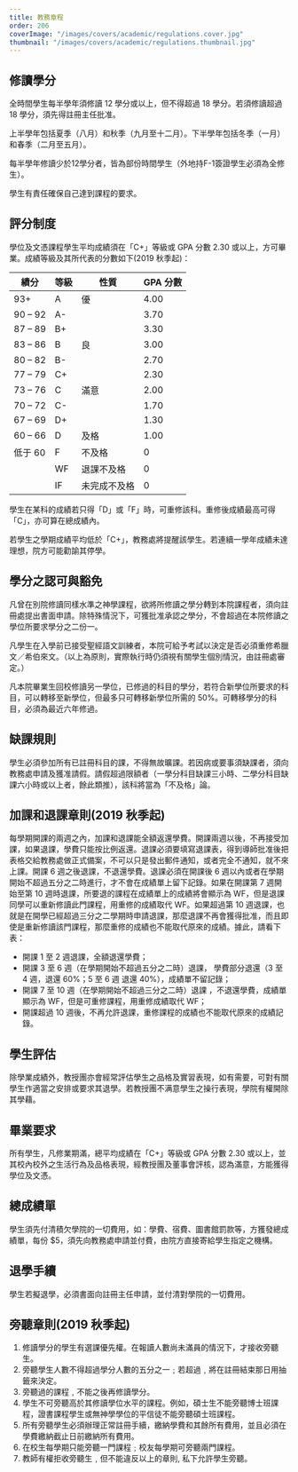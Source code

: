 ```yaml
---
title: 教務章程
order: 206
coverImage: "/images/covers/academic/regulations.cover.jpg"
thumbnail: "/images/covers/academic/regulations.thumbnail.jpg"
---
```


## 修讀學分

全時間學生每半學年須修讀 12 學分或以上，但不得超過 18 學分。若須修讀超過 18 學分，須先得註冊主任批准。

上半學年包括夏季（八月）和秋季（九月至十二月）。下半學年包括冬季（一月）和春季（二月至五月）。

每半學年修讀少於12學分者，皆為部份時間學生（外地持F-1簽證學生必須為全修生）。

學生有責任確保自己達到課程的要求。

## 評分制度

學位及文憑課程學生平均成績須在「C+」等級或 GPA 分數 2.30 或以上，方可畢業。成績等級及其所代表的分數如下(2019 秋季起)：

| 績分    | 等級 | 性質         | GPA 分數 |
| ------- | ---- | ------------ | -------- |
| 93+     | A    | 優           | 4.00     |
| 90 – 92 | A-   |              | 3.70     |
| 87 – 89 | B+   |              | 3.30     |
| 83 – 86 | B    | 良           | 3.00     |
| 80 – 82 | B-   |              | 2.70     |
| 77 – 79 | C+   |              | 2.30     |
| 73 – 76 | C    | 滿意         | 2.00     |
| 70 – 72 | C-   |              | 1.70     |
| 67 – 69 | D+   |              | 1.30     |
| 60 – 66 | D    | 及格         | 1.00     |
| 低于 60 | F    | 不及格       | 0        |
|         | WF   | 退課不及格   | 0        |
|         | IF   | 未完成不及格 | 0        |

學生在某科的成績若只得「D」或「F」時，可重修該科。重修後成績最高可得「C」，亦可算在總成績內。

若學生之學期成績平均低於「C+」，教務處將提醒該學生。若連續一學年成績未達理想，院方可能勸諭其停學。

## 學分之認可與豁免

凡曾在別院修讀同樣水準之神學課程，欲將所修讀之學分轉到本院課程者，須向註冊處提出書面申請。除特殊情況下，可獲批准承認之學分，不會超過在本院修讀之學位所要求學分之二份一。

凡學生在入學前已接受聖經語文訓練者，本院可給予考試以決定是否必須重修希臘文／希伯來文。（以上為原則，實際執行時仍須視有關學生個別情況，由註冊處審定。）

凡本院畢業生回校修讀另一學位，已修過的科目的學分，若符合新學位所要求的科目，可以轉移至新學位，但最多只可轉移新學位所需的 50%。可轉移學分的科目，必須為最近六年修過。

## 缺課規則

學生必須參加所有已註冊科目的課，不得無故曠課。若因病或要事須缺課者，須向教務處申請及獲准請假。請假超過限額者（一學分科目缺課三小時、二學分科目缺課六小時或以上者，餘此類推），該科將當為「不及格」論。

## 加課和退課章則(2019 秋季起)

每學期開課的兩週之內，加課和退課能全額返還學費。開課兩週以後，不再接受加課，如果退課，學費只能按比例返還。退課必須要填寫退課表，得到導師批准後把表格交給教務處做正式備案，不可以只是發出郵件通知，或者完全不通知，就不來上課。開課 6 週之後退課，不退還學費。退課必須在開課後 6 週以內或者在學期開始不超過五分之二時進行，才不會在成績單上留下記錄。如果在開課第 7 週開始至第 10 週時退課，所要退的課程在成績單上的成績將會顯示為 WF，但是退課同學可以重新修讀此門課程，用重修的成績取代 WF。如果超過第 10 週退課，也就是在開學已經超過三分之二學期時申請退課，那麼退課不再會獲得批准，而且即使是重新修讀該門課程，那麼重修的成績也不能取代原來的成績。據此，請看下表：

- 開課 1 至 2 週退課，全額退還學費；
- 開課 3 至 6 週（在學期開始不超過五分之二時）退課， 學費部分退還（3 至 4 週，退還 60%；5 至 6 週 退還 40%），成績單不留記錄；
- 開課 7 至 10 週（在學期開始不超過三分之二時）退課 ，不退還學費，成績單顯示為 WF，但是可重修課程，用重修成績取代 WF；
- 開課超過 10 週後，不再允許退課，重修課程的成績也不能取代原來的成績記錄。

## 學生評估

除學業成績外，教授團亦會經常評估學生之品格及實習表現，如有需要，可對有關學生作適當之安排或要求其退學。若教授團不满意學生之操行表現，學院有權開除其學藉。

## 畢業要求

所有學生，凡修業期滿，總平均成績在「C+」等級或 GPA 分數 2.30 或以上，並其校內校外之生活行為及品格表現，經教授團及董事會評核，認為滿意，方能獲得學位及文憑。

## 總成績單

學生須先付清積欠學院的一切費用，如：學費、宿費、圖書館罰款等，方獲發總成績單，每份 $5，須先向教務處申請並付費，由院方直接寄給學生指定之機構。

## 退學手續

學生若擬退學，必須書面向註冊主任申請，並付清對學院的一切費用。

## 旁聽章則(2019 秋季起)

1. 修讀學分的學生有選課優先權。在報讀人數尚未滿員的情況下，才接收旁聽生。
2. 旁聽學生人數不得超過學分人數的五分之一﹔若超過﹐將在註冊結束那日用抽籤來決定。
3. 旁聽過的課程﹐不能之後再修讀學分。
4. 學生不可旁聽高於其修讀學位水平的課程。例如，碩士生不能旁聽博士班課程，證書課程學生或無神學學位的平信徒不能旁聽碩士班課程。
5. 所有旁聽學生必須辦理正常註冊手續，繳納學費和其餘所有費用，並且必須在學費繳納截止日前繳納所有費用。
6. 在校生每學期只能旁聽一門課程﹔校友每學期可旁聽兩門課程。
7. 教師有權拒收旁聽生﹐但不能違反以上的章則, 私下允許學生旁聽。
